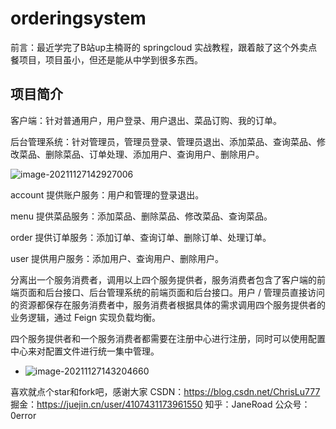 # orderingsystem
前言：最近学完了B站up主楠哥的 springcloud 实战教程，跟着敲了这个外卖点餐项目，项目虽小，但还是能从中学到很多东西。
## 项目简介

客户端：针对普通用户，用户登录、用户退出、菜品订购、我的订单。

后台管理系统：针对管理员，管理员登录、管理员退出、添加菜品、查询菜品、修改菜品、删除菜品、订单处理、添加用户、查询用户、删除用户。

![image-20211127142927006](https://gitee.com/janeroad/iamge-cloud/raw/master/NoteImage/image-20211127142927006.png)

account 提供账户服务：用户和管理的登录退出。

menu 提供菜品服务：添加菜品、删除菜品、修改菜品、查询菜品。

order 提供订单服务：添加订单、查询订单、删除订单、处理订单。

user 提供用户服务：添加用户、查询用户、删除用户。

分离出一个服务消费者，调用以上四个服务提供者，服务消费者包含了客户端的前端页面和后台接口、后台管理系统的前端页面和后台接口。用户 / 管理员直接访问的资源都保存在服务消费者中，服务消费者根据具体的需求调用四个服务提供者的业务逻辑，通过 Feign 实现负载均衡。

四个服务提供者和一个服务消费者都需要在注册中心进行注册，同时可以使用配置中心来对配置文件进行统一集中管理。

- ![image-20211127143204660](https://gitee.com/janeroad/iamge-cloud/raw/master/NoteImage/image-20211127143204660.png)


喜欢就点个star和fork吧，感谢大家
CSDN：https://blog.csdn.net/ChrisLu777
掘金：https://juejin.cn/user/4107431173961550
知乎：JaneRoad
公众号：0error

